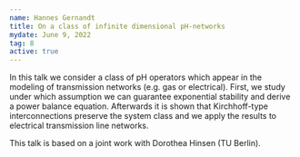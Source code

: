 ```yaml
---
name: Hannes Gernandt
title: On a class of infinite dimensional pH-networks
mydate: June 9, 2022
tag: 8
active: true
---
```

In this talk we consider a class of pH operators which appear in the modeling
of transmission networks (e.g. gas or electrical).
First, we study under which assumption we can guarantee
exponential stability and derive a power balance equation.
Afterwards it is shown that Kirchhoff-type interconnections
preserve the system class and we apply the results to electrical transmission line networks.

This talk is based on a joint work with Dorothea Hinsen (TU Berlin).
